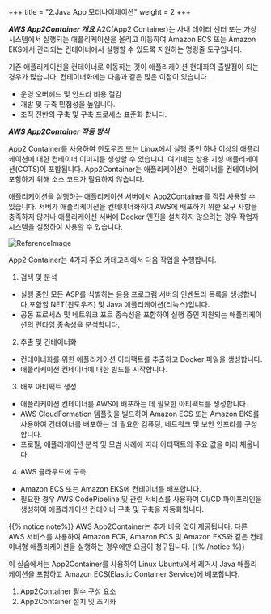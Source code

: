+++
title = "2.Java App 모더나이제이션"
weight = 2
+++

***AWS App2Container 개요***
A2C(App2 Container)는 사내 데이터 센터 또는 가상 시스템에서 실행되는 애플리케이션을 올리고 이동하여 Amazon ECS 또는 Amazon EKS에서 관리되는 컨테이너에서 실행할 수 있도록 지원하는 명령줄 도구입니다.

기존 애플리케이션을 컨테이너로 이동하는 것이 애플리케이션 현대화의 출발점이 되는 경우가 많습니다. 컨테이너화에는 다음과 같은 많은 이점이 있습니다.

* 운영 오버헤드 및 인프라 비용 절감
* 개발 및 구축 민첩성을 높입니다.
* 조직 전반의 구축 및 구축 프로세스 표준화 합니다.

***AWS App2Container 작동 방식***

App2 Container를 사용하여 윈도우즈 또는 Linux에서 실행 중인 하나 이상의 애플리케이션에 대한 컨테이너 이미지를 생성할 수 있습니다. 여기에는 상용 기성 애플리케이션(COTS)이 포함됩니다. App2Container는 애플리케이션이 컨테이너를 컨테이너에 포함하기 위해 소스 코드가 필요하지 않습니다.

애플리케이션을 실행하는 애플리케이션 서버에서 App2Container를 직접 사용할 수 있습니다. 서버가 애플리케이션을 컨테이너화하여 AWS에 배포하기 위한 요구 사항을 충족하지 않거나 애플리케이션 서버에 Docker 엔진을 설치하지 않으려는 경우 작업자 시스템을 설정하여 사용할 수 있습니다.

![ReferenceImage](images/app2container-diagram.ko.png)

App2 Container는 4가지 주요 카테고리에서 다음 작업을 수행합니다.

1. 검색 및 분석

- 실행 중인 모든 ASP를 식별하는 응용 프로그램 서버의 인벤토리 목록을 생성합니다.포함할 NET(윈도우즈) 및 Java 애플리케이션(리눅스)입니다.
- 공동 프로세스 및 네트워크 포트 종속성을 포함하여 실행 중인 지원되는 애플리케이션의 런타임 종속성을 분석합니다.

2. 추출 및 컨테이너화

- 컨테이너화를 위한 애플리케이션 아티팩트를 추출하고 Docker 파일을 생성합니다.
- 애플리케이션 컨테이너에 대한 빌드를 시작합니다.

3. 배포 아티팩트 생성

- 애플리케이션 컨테이너를 AWS에 배포하는 데 필요한 아티팩트를 생성합니다.
- AWS CloudFormation 템플릿을 빌드하여 Amazon ECS 또는 Amazon EKS를 사용하여 컨테이너를 배포하는 데 필요한 컴퓨팅, 네트워크 및 보안 인프라를 구성합니다.
- 프로필, 애플리케이션 분석 및 모범 사례에 따라 아티팩트의 주요 값을 미리 채웁니다.

4. AWS 클라우드에 구축

- Amazon ECS 또는 Amazon EKS에 컨테이너를 배포합니다.
- 필요한 경우 AWS CodePipeline 및 관련 서비스를 사용하여 CI/CD 파이프라인을 생성하여 애플리케이션 컨테이너 구축 및 구축을 자동화합니다.

{{% notice note%}}
AWS App2Container는 추가 비용 없이 제공됩니다. 다른 AWS 서비스를 사용하여 Amazon ECR, Amazon ECS 및 Amazon EKS와 같은 컨테이너형 애플리케이션을 실행하는 경우에만 요금이 청구됩니다.
{{% /notice %}}

이 실습에서는 App2Container를 사용하여 Linux Ubuntu에서 레거시 Java 애플리케이션을 포함하고 Amazon ECS(Elastic Container Service)에 배포합니다.

1. App2Container 필수 구성 요소
2. App2Container 설치 및 초기화
